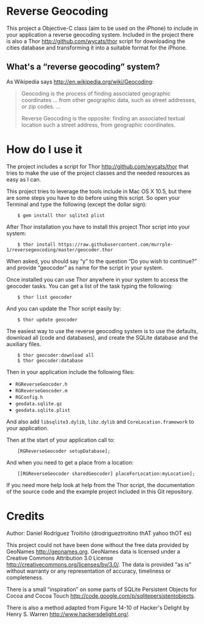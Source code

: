 Reverse Geocoding
=================

This project a Objective-C class (aim to be used on the iPhone) to include in
your application a reverse geocoding system. Included in the project there is
also a Thor <http://github.com/wycats/thor> script for downloading the cities
database and transforming it into a suitable format for the iPhone.

What's a “reverse geocoding” system?
------------------------------------

As Wikipedia says <http://en.wikipedia.org/wiki/Geocoding>:

> Geocoding is the process of finding associated geographic coordinates … from
> other geographic data, such as street addresses, or zip codes. …
>
> Reverse Geocoding is the opposite: finding an associated textual location
> such a street address, from geographic coordinates.

How do I use it
===============

The project includes a script for Thor <http://github.com/wycats/thor> that
tries to make the use of the project classes and the needed resources as
easy as I can.

This project tries to leverage the tools include in Mac OS X 10.5, but there
are some steps you have to do before using this script. So open your Terminal
and type the following (except the dollar sign):

        $ gem install thor sqlite3 plist

After Thor installation you have to install this project Thor script into your
system:

        $ thor install https://raw.githubusercontent.com/murrple-1/reversegeocoding/master/geocoder.thor

When asked, you should say “y” to the question “Do you wish to continue?” and
provide “geocoder” as name for the script in your system.

Once installed you can use Thor anywhere in your system to access the geocoder
tasks. You can get a list of the task typing the following:

        $ thor list geocoder

And you can update the Thor script easily by:

        $ thor update geocoder

The easiest way to use the reverse geocoding system is to use the defaults,
download all (code and databases), and create the SQLite database and the
auxiliary files.

        $ thor geocoder:download all
        $ thor geocoder:database

Then in your application include the following files:

- <code>RGReverseGeocoder.h</code>
- <code>RGReverseGeocoder.m</code>
- <code>RGConfig.h</code>
- <code>geodata.sqlite.gz</code>
- <code>geodata.sqlite.plist</code>

And also add <code>libsqlite3.dylib</code>, <code>libz.dylib</code> and
<code>CoreLocation.framework</code> to your application.

Then at the start of your application call to:

        [RGReverseGeocoder setupDatabase];

And when you need to get a place from a location:

        [[RGReverseGeocoder sharedGeocoder] placeForLocation:myLocation];

If you need more help look at help from the Thor script, the documentation
of the source code and the example project included in this Git repository.

Credits
=======

Author: Daniel Rodríguez Troitiño (drodrigueztroitino thAT yahoo thOT es)

This project could not have been done without the free data provided by
GeoNames <http://geonames.org>. GeoNames data is licensed under a Creative
Commons Attribution 3.0 License <http://creativecommons.org/licenses/by/3.0/>.
The data is provided "as is" without warranty or any representation of
accuracy, timeliness or completeness.

There is a small “inspiration” on some parts of SQLite Persistent Objects for
Cocoa and Cocoa Touch <http://code.google.com/p/sqlitepersistentobjects>.

There is also a method adapted from Figure 14-10 of Hacker's Delight by Henry
S. Warren <http://www.hackersdelight.org/>.
